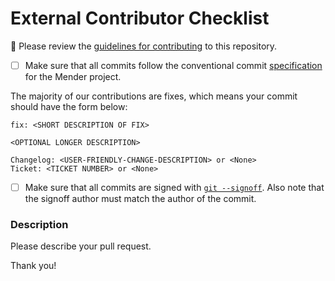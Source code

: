 
# External Contributor Checklist

🚨 Please review the [guidelines for contributing](https://github.com/mendersoftware/mender/blob/master/CONTRIBUTING.md) to this repository.

- [ ] Make sure that all commits follow the conventional commit [specification](https://www.github.com/mendersoftware/mendertesting/commitlint/grammar.md) for the Mender project.

The majority of our contributions are fixes, which means your commit should have
the form below:

```
fix: <SHORT DESCRIPTION OF FIX>

<OPTIONAL LONGER DESCRIPTION>

Changelog: <USER-FRIENDLY-CHANGE-DESCRIPTION> or <None>
Ticket: <TICKET NUMBER> or <None>
```

- [ ] Make sure that all commits are signed with [`git --signoff`](https://git-scm.com/book/en/v2/Git-Tools-Signing-Your-Work). Also note that the signoff author must match the author of the commit.

### Description

Please describe your pull request.

Thank you!
